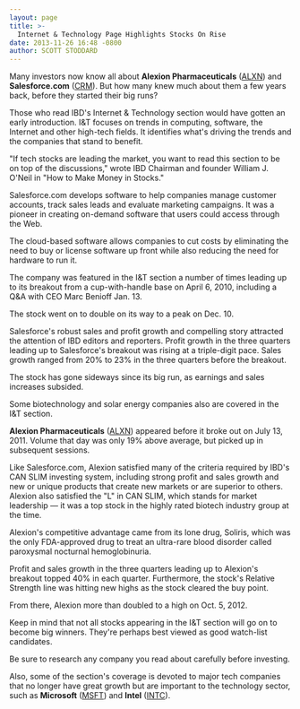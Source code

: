 ```yaml
---
layout: page
title: >-
  Internet & Technology Page Highlights Stocks On Rise
date: 2013-11-26 16:48 -0800
author: SCOTT STODDARD
---
```





Many investors now know all about **Alexion Pharmaceuticals** ([ALXN](https://research.investors.com/quote.aspx?symbol=ALXN)) and **Salesforce.com** ([CRM](https://research.investors.com/quote.aspx?symbol=CRM)). But how many knew much about them a few years back, before they started their big runs?


Those who read IBD's Internet & Technology section would have gotten an early introduction. I&T focuses on trends in computing, software, the Internet and other high-tech fields. It identifies what's driving the trends and the companies that stand to benefit.


"If tech stocks are leading the market, you want to read this section to be on top of the discussions," wrote IBD Chairman and founder William J. O'Neil in "How to Make Money in Stocks."


Salesforce.com develops software to help companies manage customer accounts, track sales leads and evaluate marketing campaigns. It was a pioneer in creating on-demand software that users could access through the Web.


The cloud-based software allows companies to cut costs by eliminating the need to buy or license software up front while also reducing the need for hardware to run it.


The company was featured in the I&T section a number of times leading up to its breakout from a cup-with-handle base on April 6, 2010, including a Q&A with CEO Marc Benioff Jan. 13.


The stock went on to double on its way to a peak on Dec. 10.


Salesforce's robust sales and profit growth and compelling story attracted the attention of IBD editors and reporters. Profit growth in the three quarters leading up to Salesforce's breakout was rising at a triple-digit pace. Sales growth ranged from 20% to 23% in the three quarters before the breakout.


The stock has gone sideways since its big run, as earnings and sales increases subsided.


Some biotechnology and solar energy companies also are covered in the I&T section.


 **Alexion Pharmaceuticals** ([ALXN](https://research.investors.com/quote.aspx?symbol=ALXN)) appeared before it broke out on July 13, 2011. Volume that day was only 19% above average, but picked up in subsequent sessions.


Like Salesforce.com, Alexion satisfied many of the criteria required by IBD's CAN SLIM investing system, including strong profit and sales growth and new or unique products that create new markets or are superior to others. Alexion also satisfied the "L" in CAN SLIM, which stands for market leadership — it was a top stock in the highly rated biotech industry group at the time.


Alexion's competitive advantage came from its lone drug, Soliris, which was the only FDA-approved drug to treat an ultra-rare blood disorder called paroxysmal nocturnal hemoglobinuria.


Profit and sales growth in the three quarters leading up to Alexion's breakout topped 40% in each quarter. Furthermore, the stock's Relative Strength line was hitting new highs as the stock cleared the buy point.


From there, Alexion more than doubled to a high on Oct. 5, 2012.


Keep in mind that not all stocks appearing in the I&T section will go on to become big winners. They're perhaps best viewed as good watch-list candidates.


Be sure to research any company you read about carefully before investing.


Also, some of the section's coverage is devoted to major tech companies that no longer have great growth but are important to the technology sector, such as **Microsoft** ([MSFT](https://research.investors.com/quote.aspx?symbol=MSFT)) and **Intel** ([INTC](https://research.investors.com/quote.aspx?symbol=INTC)).




